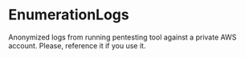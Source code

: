 # EnumerationLogs
Anonymized logs from running pentesting tool against a private AWS account. Please, reference it if you use it.
